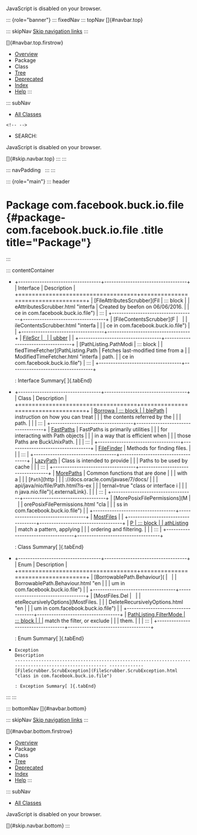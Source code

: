 <div>

JavaScript is disabled on your browser.

</div>

::: {role="banner"}
::: fixedNav
::: topNav
[]{#navbar.top}

::: skipNav
[Skip navigation links](#skip.navbar.top "Skip navigation links")
:::

[]{#navbar.top.firstrow}

-   [Overview](../../../../../index.html)
-   Package
-   Class
-   [Tree](package-tree.html)
-   [Deprecated](../../../../../deprecated-list.html)
-   [Index](../../../../../index-all.html)
-   [Help](../../../../../help-doc.html)
:::

::: subNav
-   [All Classes](../../../../../allclasses.html)

```{=html}
<!-- -->
```
-   SEARCH:

<div>

<div>

JavaScript is disabled on your browser.

</div>

</div>

[]{#skip.navbar.top}
:::
:::

::: navPadding
 
:::
:::

::: {role="main"}
::: header
# Package com.facebook.buck.io.file {#package-com.facebook.buck.io.file .title title="Package"}
:::

::: contentContainer
-   +-----------------------------------+-----------------------------------+
    | Interface                         | Description                       |
    +===================================+===================================+
    | [FileAttributesScrubber](Fil      | ::: block                         |
    | eAttributesScrubber.html "interfa | Created by beefon on 06/06/2016.  |
    | ce in com.facebook.buck.io.file") | :::                               |
    +-----------------------------------+-----------------------------------+
    | [FileContentsScrubber](F          |                                   |
    | ileContentsScrubber.html "interfa |                                   |
    | ce in com.facebook.buck.io.file") |                                   |
    +-----------------------------------+-----------------------------------+
    | [FileScr                          |                                   |
    | ubber](FileScrubber.html "interfa |                                   |
    | ce in com.facebook.buck.io.file") |                                   |
    +-----------------------------------+-----------------------------------+
    | [PathListing.PathModi             | ::: block                         |
    | fiedTimeFetcher](PathListing.Path | Fetches last-modified time from a |
    | ModifiedTimeFetcher.html "interfa | path.                             |
    | ce in com.facebook.buck.io.file") | :::                               |
    +-----------------------------------+-----------------------------------+

    : Interface Summary[ ]{.tabEnd}

-   +-----------------------------------+-----------------------------------+
    | Class                             | Description                       |
    +===================================+===================================+
    | [Borrowa                          | ::: block                         |
    | blePath](BorrowablePath.html "cla | Instance holds a path and         |
    | ss in com.facebook.buck.io.file") | instruction on how you can treat  |
    |                                   | the contents referred by the      |
    |                                   | path.                             |
    |                                   | :::                               |
    +-----------------------------------+-----------------------------------+
    | [FastPaths](FastPaths.html "cla   | ::: block                         |
    | ss in com.facebook.buck.io.file") | FastPaths is primarily utilities  |
    |                                   | for interacting with Path objects |
    |                                   | in a way that is efficient when   |
    |                                   | those Paths are BuckUnixPath.     |
    |                                   | :::                               |
    +-----------------------------------+-----------------------------------+
    | [FileFinder](FileFinder.html "cla | ::: block                         |
    | ss in com.facebook.buck.io.file") | Methods for finding files.        |
    |                                   | :::                               |
    +-----------------------------------+-----------------------------------+
    | [LazyPath](LazyPath.html "cla     | ::: block                         |
    | ss in com.facebook.buck.io.file") | Class is intended to provide      |
    |                                   | Paths to be used by cache         |
    |                                   | :::                               |
    +-----------------------------------+-----------------------------------+
    | [MorePaths](MorePaths.html "cla   | ::: block                         |
    | ss in com.facebook.buck.io.file") | Common functions that are done    |
    |                                   | with a                            |
    |                                   | [`Path`](http                     |
    |                                   | ://docs.oracle.com/javase/7/docs/ |
    |                                   | api/java/nio/file/Path.html?is-ex |
    |                                   | ternal=true "class or interface i |
    |                                   | n java.nio.file"){.externalLink}. |
    |                                   | :::                               |
    +-----------------------------------+-----------------------------------+
    | [MorePosixFilePermissions](M      |                                   |
    | orePosixFilePermissions.html "cla |                                   |
    | ss in com.facebook.buck.io.file") |                                   |
    +-----------------------------------+-----------------------------------+
    | [MostFiles](MostFiles.html "cla   |                                   |
    | ss in com.facebook.buck.io.file") |                                   |
    +-----------------------------------+-----------------------------------+
    | [P                                | ::: block                         |
    | athListing](PathListing.html "cla | Utility class to list files which |
    | ss in com.facebook.buck.io.file") | match a pattern, applying         |
    |                                   | ordering and filtering.           |
    |                                   | :::                               |
    +-----------------------------------+-----------------------------------+

    : Class Summary[ ]{.tabEnd}

-   +-----------------------------------+-----------------------------------+
    | Enum                              | Description                       |
    +===================================+===================================+
    | [BorrowablePath.Behaviour](       |                                   |
    | BorrowablePath.Behaviour.html "en |                                   |
    | um in com.facebook.buck.io.file") |                                   |
    +-----------------------------------+-----------------------------------+
    | [MostFiles.Del                    |                                   |
    | eteRecursivelyOptions](MostFiles. |                                   |
    | DeleteRecursivelyOptions.html "en |                                   |
    | um in com.facebook.buck.io.file") |                                   |
    +-----------------------------------+-----------------------------------+
    | [PathListing.FilterMode           | ::: block                         |
    | ](PathListing.FilterMode.html "en | Whether to include files which    |
    | um in com.facebook.buck.io.file") | match the filter, or exclude      |
    |                                   | them.                             |
    |                                   | :::                               |
    +-----------------------------------+-----------------------------------+

    : Enum Summary[ ]{.tabEnd}

-   
      Exception                                                                                              Description
      ------------------------------------------------------------------------------------------------------ -------------
      [FileScrubber.ScrubException](FileScrubber.ScrubException.html "class in com.facebook.buck.io.file")    

      : Exception Summary[ ]{.tabEnd}
:::
:::

::: bottomNav
[]{#navbar.bottom}

::: skipNav
[Skip navigation links](#skip.navbar.bottom "Skip navigation links")
:::

[]{#navbar.bottom.firstrow}

-   [Overview](../../../../../index.html)
-   Package
-   Class
-   [Tree](package-tree.html)
-   [Deprecated](../../../../../deprecated-list.html)
-   [Index](../../../../../index-all.html)
-   [Help](../../../../../help-doc.html)
:::

::: subNav
-   [All Classes](../../../../../allclasses.html)

<div>

<div>

JavaScript is disabled on your browser.

</div>

</div>

[]{#skip.navbar.bottom}
:::
